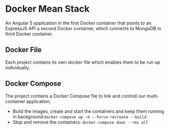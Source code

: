 # Docker Mean Stack

An Angular 5 application in the first Docker container that points to an ExpressJS API a second Docker container, which connects to MongoDB in third Docker container.

## Docker File
Each project contains its own docker file which enables them to be run up individually.

## Docker Compose
The project contains a Docker Compose file to link and controll our multi-container application;

- Build the images, create and start the containers and keep them running in background:`docker-compose up -d --force-recreate --build`
- Stop and remove the containers: `docker-compose down --rmi all`
